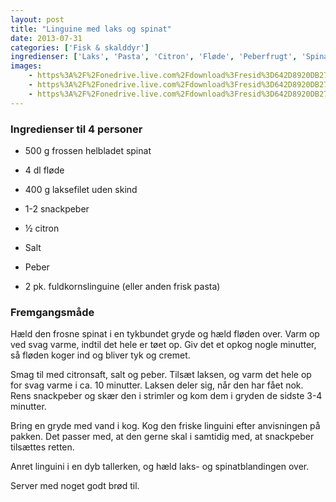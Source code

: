 ```yaml
---
layout: post
title: "Linguine med laks og spinat"
date: 2013-07-31
categories: ['Fisk & skalddyr']
ingredienser: ['Laks', 'Pasta', 'Citron', 'Fløde', 'Peberfrugt', 'Spinat']
images:
    - https%3A%2F%2Fonedrive.live.com%2Fdownload%3Fresid%3D642D8920DB2784EE!233011
    - https%3A%2F%2Fonedrive.live.com%2Fdownload%3Fresid%3D642D8920DB2784EE!126022
    - https%3A%2F%2Fonedrive.live.com%2Fdownload%3Fresid%3D642D8920DB2784EE!126021
---
```


### Ingredienser til 4 personer
-  500 g frossen helbladet spinat
-  4 dl fløde 
-  400 g laksefilet uden skind
-  1-2 snackpeber
-  ½ citron
-  Salt
-  Peber 

-  2 pk. fuldkornslinguine (eller anden frisk pasta)


### Fremgangsmåde
Hæld den frosne spinat i en tykbundet gryde og hæld fløden over. Varm op ved svag varme, indtil det hele er tøet op. Giv det et opkog nogle minutter, så fløden koger ind og bliver tyk og cremet.

Smag til med citronsaft, salt og peber. Tilsæt laksen, og varm det hele op for svag varme i ca. 10 minutter. Laksen deler sig, når den har fået nok. Rens snackpeber og skær den i strimler og kom dem i gryden de sidste 3-4 minutter.

Bring en gryde med vand i kog. Kog den friske linguini efter anvisningen på pakken. Det passer med, at den gerne skal i samtidig med, at snackpeber tilsættes retten.

Anret linguini i en dyb tallerken, og hæld laks- og spinatblandingen over.

Server med noget godt brød til.
